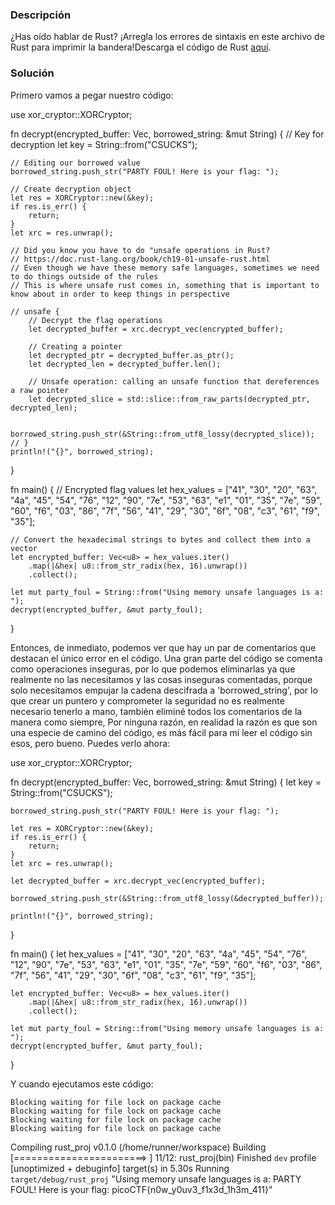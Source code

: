 ### Descripción
¿Has oído hablar de Rust? ¡Arregla los errores de sintaxis en este archivo de Rust para imprimir la bandera!Descarga el código de Rust [aquí](https://challenge-files.picoctf.net/c_verbal_sleep/dcdaf491b35c1d0f5075e9583edbbb7aaea1dffb6ad32bc000e4d87b5200ff7b/fixme3.tar.gz).
### Solución

Primero vamos a pegar nuestro código:

use xor_cryptor::XORCryptor;

fn decrypt(encrypted_buffer: Vec<u8>, borrowed_string: &mut String) {
    // Key for decryption
    let key = String::from("CSUCKS");

    // Editing our borrowed value
    borrowed_string.push_str("PARTY FOUL! Here is your flag: ");

    // Create decryption object
    let res = XORCryptor::new(&key);
    if res.is_err() {
        return;
    }
    let xrc = res.unwrap();

    // Did you know you have to do "unsafe operations in Rust?
    // https://doc.rust-lang.org/book/ch19-01-unsafe-rust.html
    // Even though we have these memory safe languages, sometimes we need to do things outside of the rules
    // This is where unsafe rust comes in, something that is important to know about in order to keep things in perspective
    
    // unsafe {
        // Decrypt the flag operations 
        let decrypted_buffer = xrc.decrypt_vec(encrypted_buffer);

        // Creating a pointer 
        let decrypted_ptr = decrypted_buffer.as_ptr();
        let decrypted_len = decrypted_buffer.len();
        
        // Unsafe operation: calling an unsafe function that dereferences a raw pointer
        let decrypted_slice = std::slice::from_raw_parts(decrypted_ptr, decrypted_len);

        borrowed_string.push_str(&String::from_utf8_lossy(decrypted_slice));
    // }
    println!("{}", borrowed_string);
}

fn main() {
    // Encrypted flag values
    let hex_values = ["41", "30", "20", "63", "4a", "45", "54", "76", "12", "90", "7e", "53", "63", "e1", "01", "35", "7e", "59", "60", "f6", "03", "86", "7f", "56", "41", "29", "30", "6f", "08", "c3", "61", "f9", "35"];

    // Convert the hexadecimal strings to bytes and collect them into a vector
    let encrypted_buffer: Vec<u8> = hex_values.iter()
        .map(|&hex| u8::from_str_radix(hex, 16).unwrap())
        .collect();

    let mut party_foul = String::from("Using memory unsafe languages is a: ");
    decrypt(encrypted_buffer, &mut party_foul);
}

Entonces, de inmediato, podemos ver que hay un par de comentarios que destacan el único error en el código. Una gran parte del código se comenta como operaciones inseguras, por lo que podemos eliminarlas ya que realmente no las necesitamos y las cosas inseguras comentadas, porque solo necesitamos empujar la cadena descifrada a 'borrowed_string', por lo que crear un puntero y comprometer la seguridad no es realmente necesario tenerlo a mano, también eliminé todos los comentarios de la manera como siempre, Por ninguna razón, en realidad la razón es que son una especie de camino del código, es más fácil para mí leer el código sin esos, pero bueno. Puedes verlo ahora:

use xor_cryptor::XORCryptor;

fn decrypt(encrypted_buffer: Vec<u8>, borrowed_string: &mut String) {
    let key = String::from("CSUCKS");

    borrowed_string.push_str("PARTY FOUL! Here is your flag: ");

    let res = XORCryptor::new(&key);
    if res.is_err() {
        return;
    }
    let xrc = res.unwrap();

    let decrypted_buffer = xrc.decrypt_vec(encrypted_buffer);

    borrowed_string.push_str(&String::from_utf8_lossy(&decrypted_buffer));

    println!("{}", borrowed_string);
}

fn main() {
    let hex_values = ["41", "30", "20", "63", "4a", "45", "54", "76", "12", "90", "7e", "53", "63", "e1", "01", "35", "7e", "59", "60", "f6", "03", "86", "7f", "56", "41", "29", "30", "6f", "08", "c3", "61", "f9", "35"];

    let encrypted_buffer: Vec<u8> = hex_values.iter()
        .map(|&hex| u8::from_str_radix(hex, 16).unwrap())
        .collect();

    let mut party_foul = String::from("Using memory unsafe languages is a: ");
    decrypt(encrypted_buffer, &mut party_foul);
}

Y cuando ejecutamos este código:

    Blocking waiting for file lock on package cache
    Blocking waiting for file lock on package cache
    Blocking waiting for file lock on package cache
    Blocking waiting for file lock on package cache
   Compiling rust_proj v0.1.0 (/home/runner/workspace)
    Building [=======================>   ] 11/12: rust_proj(bin)
    Finished `dev` profile [unoptimized + debuginfo] target(s) in 5.30s
     Running `target/debug/rust_proj`
"Using memory unsafe languages is a: PARTY FOUL! Here is your flag: picoCTF{n0w_y0uv3_f1x3d_1h3m_411}"